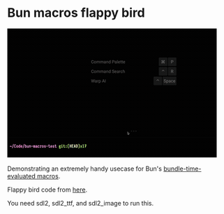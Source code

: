 # Bun macros flappy bird

![Demo GIF](./flap.gif)

Demonstrating an extremely handy usecase for Bun's [bundle-time-evaluated macros](https://bun.sh/docs/bundler/macros).

Flappy bird code from [here](https://github.com/turbo-turnip/C-Flappy-Bird).

You need sdl2, sdl2_ttf, and sdl2_image to run this.
